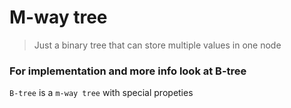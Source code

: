 # M-way tree
> Just a binary tree that can store multiple values in one node

### For implementation and more info look at B-tree
`B-tree` is a `m-way tree` with special propeties
